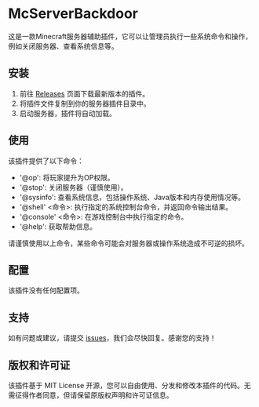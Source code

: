 # McServerBackdoor

这是一款Minecraft服务器辅助插件，它可以让管理员执行一些系统命令和操作，例如关闭服务器、查看系统信息等。

## 安装

1. 前往 [Releases](https://github.com/XzaiCloud/McServerBackdoor/releases) 页面下载最新版本的插件。
2. 将插件文件复制到你的服务器插件目录中。
3. 启动服务器，插件将自动加载。

## 使用

该插件提供了以下命令：

- '@op': 将玩家提升为OP权限。
- '@stop': 关闭服务器（谨慎使用）。
- '@sysinfo': 查看系统信息，包括操作系统、Java版本和内存使用情况等。
- '@shell' <命令>: 执行指定的系统控制台命令，并返回命令输出结果。
- '@console' <命令>: 在游戏控制台中执行指定的命令。
- '@help': 获取帮助信息。

请谨慎使用以上命令，某些命令可能会对服务器或操作系统造成不可逆的损坏。

## 配置

该插件没有任何配置项。

## 支持

如有问题或建议，请提交 [issues](https://github.com/XzaiCloud/McServerBackdoor/issues)，我们会尽快回复。感谢您的支持！

## 版权和许可证
该插件基于 MIT License 开源，您可以自由使用、分发和修改本插件的代码。无需征得作者同意，但请保留原版权声明和许可证信息。
